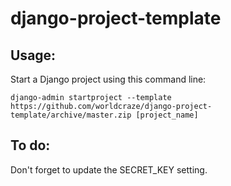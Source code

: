 # django-project-template

## Usage:

Start a Django project using this command line:

`django-admin startproject --template https://github.com/worldcraze/django-project-template/archive/master.zip [project_name]`


## To do:

Don't forget to update the SECRET_KEY setting.
